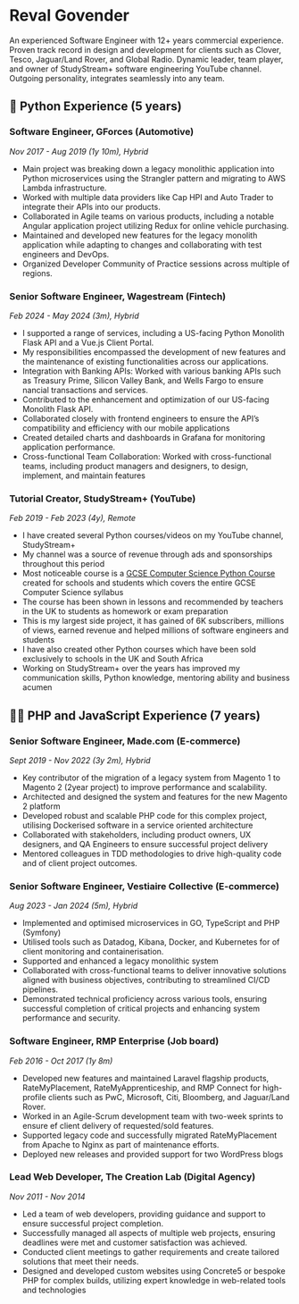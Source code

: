 # Reval Govender

An experienced Software Engineer with 12+ years commercial experience. Proven track record in design and development for
clients such as Clover, Tesco, Jaguar/Land Rover, and Global Radio. Dynamic leader, team player, and owner of
StudyStream+ software engineering YouTube channel. Outgoing personality, integrates seamlessly into any team.

## 🐍 Python Experience (5 years)

### Software Engineer, GForces (Automotive)

*Nov 2017 - Aug 2019 (1y 10m), Hybrid*

- Main project was breaking down a legacy monolithic application into Python microservices using the Strangler pattern
  and migrating to AWS Lambda infrastructure.
- Worked with multiple data providers like Cap HPI and Auto Trader to integrate their APIs into our products.
- Collaborated in Agile teams on various products, including a notable Angular application project utilizing
  Redux for online vehicle purchasing.
- Maintained and developed new features for the legacy monolith application while adapting to changes and
  collaborating with test engineers and DevOps.
- Organized Developer Community of Practice sessions across multiple of regions.

### Senior Software Engineer, Wagestream (Fintech)

*Feb 2024 - May 2024 (3m), Hybrid*

- I supported a range of services, including a US-facing Python Monolith Flask API and a Vue.js Client Portal.
- My responsibilities encompassed the development of new features and the maintenance of existing
  functionalities across our applications.
- Integration with Banking APIs: Worked with various banking APIs such as Treasury Prime, Silicon Valley Bank,
  and Wells Fargo to ensure nancial transactions and services.
- Contributed to the enhancement and optimization of our US-facing Monolith Flask API.
- Collaborated closely with frontend engineers to ensure the API’s compatibility and efficiency with our mobile
  applications
- Created detailed charts and dashboards in Grafana for monitoring application performance.
- Cross-functional Team Collaboration: Worked with cross-functional teams, including product managers and
  designers, to design, implement, and maintain features

### Tutorial Creator, StudyStream+ (YouTube)

*Feb 2019 - Feb 2023 (4y), Remote*

- I have created several Python courses/videos on my YouTube channel, StudyStream+
- My channel was a source of revenue through ads and sponsorships throughout this period
- Most noticeable course is a [GCSE Computer Science Python Course](https://www.youtube.com/watch?v=lv8Tl5lBJC0&t=2s)
  created for schools and students which covers the entire GCSE Computer Science syllabus
- The course has been shown in lessons and recommended by teachers in the UK to students as homework or exam preparation
- This is my largest side project, it has gained of 6K subscribers, millions of views, earned revenue and helped
  millions of software engineers and students
- I have also created other Python courses which have been sold exclusively to schools in the UK and South Africa
- Working on StudyStream+ over the years has improved my communication skills, Python knowledge, mentoring ability and
  business acumen

## 👨‍💻 PHP and JavaScript Experience (7 years)

### Senior Software Engineer, Made.com (E-commerce)

*Sept 2019 - Nov 2022 (3y 2m), Hybrid*

- Key contributor of the migration of a legacy system from Magento 1 to Magento 2 (2year project) to improve
  performance and scalability.
- Architected and designed the system and features for the new Magento 2 platform
- Developed robust and scalable PHP code for this complex project, utilising Dockerised software in a service
  oriented architecture
- Collaborated with stakeholders, including product owners, UX designers, and QA Engineers to ensure
  successful project delivery
- Mentored colleagues in TDD methodologies to drive high-quality code and of client project outcomes.

### Senior Software Engineer, Vestiaire Collective (E-commerce)

*Aug 2023 - Jan 2024 (5m), Hybrid*

- Implemented and optimised microservices in GO, TypeScript and PHP (Symfony)
- Utilised tools such as Datadog, Kibana, Docker, and Kubernetes for of client monitoring and containerisation.
- Supported and enhanced a legacy monolithic system
- Collaborated with cross-functional teams to deliver innovative solutions aligned with business objectives,
  contributing to streamlined CI/CD pipelines.
- Demonstrated technical proficiency across various tools, ensuring successful completion of critical projects
  and enhancing system performance and security.

### Software Engineer, RMP Enterprise (Job board)

*Feb 2016 - Oct 2017 (1y 8m)*

- Developed new features and maintained Laravel flagship products, RateMyPlacement, RateMyApprenticeship, and
  RMP Connect for high-profile clients such as PwC, Microsoft, Citi, Bloomberg, and Jaguar/Land Rover.
- Worked in an Agile-Scrum development team with two-week sprints to ensure ef client delivery of requested/sold
  features.
- Supported legacy code and successfully migrated RateMyPlacement from Apache to Nginx as part of maintenance efforts.
- Deployed new releases and provided support for two WordPress blogs

### Lead Web Developer, The Creation Lab (Digital Agency)

*Nov 2011 - Nov 2014*

- Led a team of web developers, providing guidance and support to ensure successful project completion.
- Successfully managed all aspects of multiple web projects, ensuring deadlines were met and customer satisfaction was
  achieved.
- Conducted client meetings to gather requirements and create tailored solutions that meet their needs.
- Designed and developed custom websites using Concrete5 or bespoke PHP for complex builds, utilizing expert knowledge
  in web-related tools and technologies